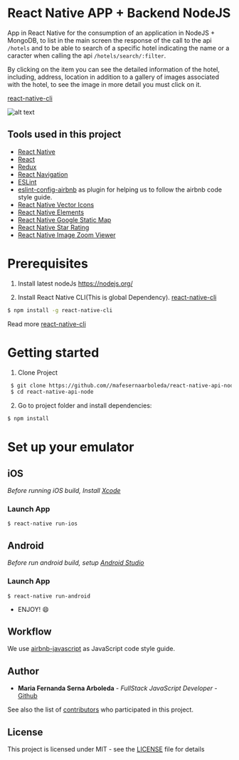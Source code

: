 # React Native APP + Backend NodeJS
App in React Native for the consumption of an application in NodeJS + MongoDB, to list in the main screen the response of the call to the api ```/hotels``` and to be able to  search of a specific hotel indicating the name or  a caracter when calling the api ```/hotels/search/:filter```.

By clicking on the item you can see the detailed information of the hotel, including, address, location in addition to a gallery of images associated with the hotel, to see the image in more detail you must click on it.

[react-native-cli](https://facebook.github.io/react-native/docs/getting-started.html)

![alt text](https://github.com/mafesernaarboleda/react-native-api-node/blob/master/almundo.gif)


## Tools used in this project
* [React Native](https://facebook.github.io/react-native/)
* [React](https://facebook.github.io/react/)
* [Redux](https://redux.js.org/)
* [React Navigation](https://reactnavigation.org/)
* [ESLint](https://github.com/eslint/eslint)
* [eslint-config-airbnb](https://github.com/airbnb/javascript/tree/master/packages/eslint-config-airbnb) as plugin for helping us to follow the airbnb code style guide.
* [React Native Vector Icons](https://github.com/oblador/react-native-vector-icons)
* [React Native Elements](https://github.com/react-native-community/react-native-elements)
* [React Native Google Static Map](https://github.com/viatsko/react-google-static-map)
* [React Native Star Rating](https://github.com/djchie/react-native-star-rating)
* [React Native Image Zoom Viewer](https://github.com/ascoders/react-native-image-viewer)

# Prerequisites 
1. Install latest nodeJs https://nodejs.org/

2. Install React Native CLI(This is global Dependency). [react-native-cli](https://facebook.github.io/react-native/docs/getting-started.html)

```bash
$ npm install -g react-native-cli
```

Read more [react-native-cli](https://facebook.github.io/react-native/docs/getting-started.html)

# Getting started
1. Clone Project
```bash
 $ git clone https://github.com//mafesernaarboleda/react-native-api-node.git
 $ cd react-native-api-node
```    
2. Go to project folder and install dependencies:
 ```bash
 $ npm install
 ```
# Set up your emulator

## iOS

*Before running iOS build, Install [Xcode](https://developer.apple.com/xcode/download/)*

### Launch App

```shell
$ react-native run-ios
```

## Android

*Before run android build, setup [Android Studio](https://facebook.github.io/react-native/docs/android-setup.html)*

### Launch App

```shell
$ react-native run-android
```

- ENJOY! :smile:

## Workflow
We use [airbnb-javascript](https://github.com/airbnb/javascript/tree/master/react) as JavaScript code style guide.

## Author

* **Maria Fernanda Serna Arboleda** - *FullStack JavaScript Developer* - [Github](https://github.com/mafesernaarboleda)

See also the list of [contributors](https://github.com/mafesernaarboleda/react-native-api-node/contributors) who participated in this project.

## License

This project is licensed under MIT - see the [LICENSE](LICENSE) file for details
